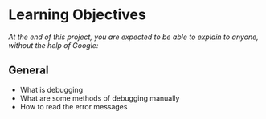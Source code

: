 # Learning Objectives
*At the end of this project, you are expected to be able to explain to anyone, without the help of Google:*

## General
- What is debugging
- What are some methods of debugging manually
- How to read the error messages